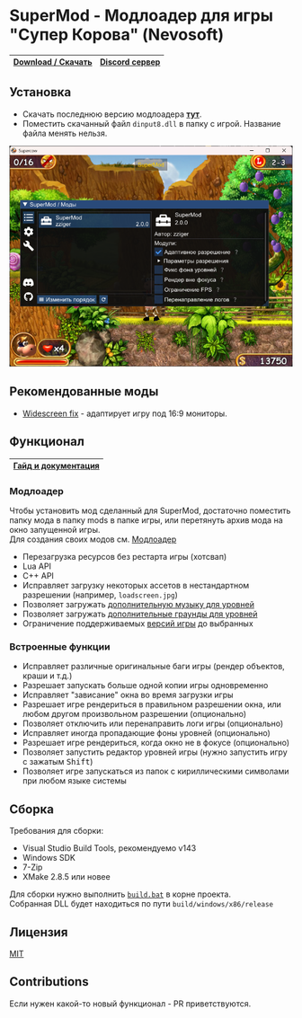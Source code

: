 # SuperMod - Модлоадер для игры "Супер Корова" (Nevosoft)

| [**Download / Скачать**](https://github.com/zziger/supercow-mod/releases/latest/download/dinput8.dll) | [**Discord сервер**](https://discord.supercow.community) |
|-------------------------------------------------------------------------------------------------------|----------------------------------------------------------|

## Установка

- Скачать последнюю версию модлоадера [**тут**](https://github.com/zziger/supercow-mod/releases/latest/download/dinput8.dll).
- Поместить скачанный файл `dinput8.dll` в папку с игрой. Название файла менять нельзя.

![screenshot](.github/screenshot.png)

## Рекомендованные моды

- [Widescreen fix](https://github.com/zziger/supercow-widescreen-fix) - адаптирует игру под 16:9 мониторы.

## Функционал

| [**Гайд и документация**](https://github.com/zziger/supercow-mod/wiki) |
|------------------------------------------------------------------------|

### Модлоадер

Чтобы установить мод сделанный для SuperMod, достаточно поместить папку мода в папку mods в папке игры, или перетянуть архив мода на окно запущенной игры.<br/>
Для создания своих модов см. [Модлоадер](https://github.com/zziger/supercow-mod/wiki/Модлоадер)

- Перезагрузка ресурсов без рестарта игры (хотсвап)
- Lua API
- C++ API
- Исправляет загрузку некоторых ассетов в нестандартном разрешении (например, `loadscreen.jpg`)
- Позволяет загружать [дополнительную музыку для уровней](https://github.com/zziger/supercow-mod/wiki/%D0%9C%D0%BE%D0%B4%D0%BB%D0%BE%D0%B0%D0%B4%D0%B5%D1%80#%D1%80%D0%B0%D1%81%D1%88%D0%B8%D1%80%D0%B5%D0%BD%D0%B8%D1%8F-%D1%84%D1%83%D0%BD%D0%BA%D1%86%D0%B8%D0%BE%D0%BD%D0%B0%D0%BB%D0%B0-%D0%BC%D0%BE%D0%B4%D0%B4%D0%B8%D0%BD%D0%B3%D0%B0)
- Позволяет загружать [дополнительные граунды для уровней](https://github.com/zziger/supercow-mod/wiki/%D0%9C%D0%BE%D0%B4%D0%BB%D0%BE%D0%B0%D0%B4%D0%B5%D1%80#%D1%80%D0%B0%D1%81%D1%88%D0%B8%D1%80%D0%B5%D0%BD%D0%B8%D1%8F-%D1%84%D1%83%D0%BD%D0%BA%D1%86%D0%B8%D0%BE%D0%BD%D0%B0%D0%BB%D0%B0-%D0%BC%D0%BE%D0%B4%D0%B4%D0%B8%D0%BD%D0%B3%D0%B0)
- Ограничение поддерживаемых [версий игры](https://github.com/zziger/supercow-mod/wiki/%D0%9C%D0%BE%D0%B4%D0%BB%D0%BE%D0%B0%D0%B4%D0%B5%D1%80#%D0%B2%D0%B5%D1%80%D1%81%D0%B8%D0%B8-%D0%B8%D0%B3%D1%80%D1%8B) до выбранных

### Встроенные функции

- Исправляет различные оригинальные баги игры (рендер объектов, краши и т.д.)
- Разрешает запускать больше одной копии игры одновременно
- Исправляет "зависание" окна во время загрузки игры
- Разрешает игре рендериться в правильном разрешении окна, или любом другом произвольном разрешении (опционально)
- Позволяет отключить или перенаправить логи игры (опционально)
- Исправляет иногда пропадающие фоны уровней (опционально)
- Разрешает игре рендериться, когда окно не в фокусе (опционально)
- Позволяет запустить редактор уровней игры (нужно запустить игру с зажатым <kbd>Shift</kbd>)
- Позволяет игре запускаться из папок с кириллическими символами при любом языке системы

## Сборка

Требования для сборки:

- Visual Studio Build Tools, рекомендуемо v143
- Windows SDK
- 7-Zip
- XMake 2.8.5 или новее

Для сборки нужно выполнить [`build.bat`](build.bat) в корне проекта.<br>
Собранная DLL будет находиться по пути `build/windows/x86/release`

## Лицензия

[MIT](LICENSE)

## Contributions

Если нужен какой-то новый функционал - PR приветствуются.<br>
